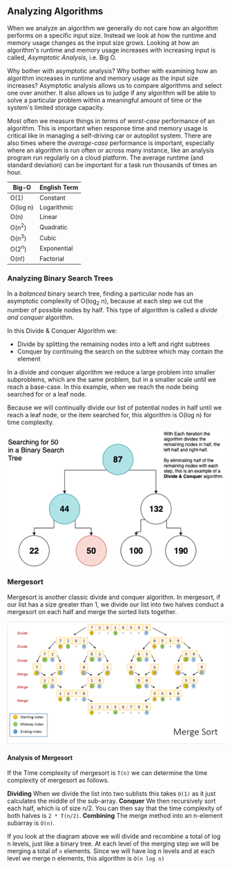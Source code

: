 ## Analyzing Algorithms

When we analyze an algorithm we generally do not care how an algorithm performs on a specific input size.  Instead we look at how the runtime and memory usage changes as the input size grows.  Looking at how an algorithm's runtime and memory usage increases with increasing input is called, _Asymptotic Analysis_, i.e. Big O.

Why bother with asymptotic analysis?  Why bother with examining how an algorithm increases in runtime and memory usage as the input size increases?  Asymptotic analysis allows us to compare algorithms and select one over another.  It also allows us to judge if any algorithm will be able to solve a particular problem within a meaningful amount of time or the system's limited storage capacity.

Most often we measure things in terms of _worst-case_ performance of an algorithm.  This is important when response time and memory usage is critical like in managing a self-driving car or autopilot system.  There are also times where the _average-case_ performance is important, especially where an algorithm is run often or across many instance, like an analysis program run regularly on a cloud platform. The average runtime (and standard deviation) can be important for a task run thousands of times an hour.

| Big-O | English Term
|--- |--- |
| O(1) | Constant |
| O(log n) | Logarithmic |
| O(n) | Linear |
| O(n<sup>2</sup>) | Quadratic |
| O(n<sup>3</sup>) | Cubic |
| O(2<sup>n</sup>) | Exponential |
| O(n!) | Factorial |

### Analyzing Binary Search Trees

In a _balanced_ binary search tree, finding a particular node has an asymptotic complexity of O(log<sub>2</sub> n), because at each step we cut the number of possible nodes by half.  This type of algorithm is called a _divide and conquer_ algorithm.

In this Divide & Conquer Algorithm we:

- Divide by splitting the remaining nodes into a left and right subtrees
- Conquer by continuing the search on the subtree which may contain the element

In a divide and conquer algorithm we reduce a large problem into smaller subproblems, which are the same problem, but in a smaller scale until we reach a base-case.  In this example, when we reach the node being searched for or a leaf node.

Because we will continually divide our list of potential nodes in half until we reach a leaf node, or the item searched for, this algorithm is O(log n) for time complexity.

![Balanced Binary Search Tree](images/bst-divide-and-conquer.png)

### Mergesort

Mergesort is another classic divide and conquer algorithm.  In mergesort, if our list has a size greater than 1, we divide our list into two halves conduct a mergesort on each half and merge the sorted lists together.

![Example MergeSort Diagram](images/MergeSort.png)

#### Analysis of Mergesort

If the Time complexity of mergesort is `T(n)` we can determine the time complexity of mergesort as follows.

**Dividing** When we divide the list into two sublists this takes `O(1)` as it just calculates the middle of the sub-array.
**Conquer**  We then recursively sort each half, which is of size n/2.  You can then say that the time complexity of both halves is `2 * T(n/2)`.
**Combining** The merge method into an n-element subarray is `O(n)`.  

If you look at the diagram above we will divide and recombine a total of log n levels, just like a binary tree.  At each level of the merging step we will be merging a total of `n` elements.  Since we will have log n levels and at each level we merge n elements, this algorithm is `O(n log n)`